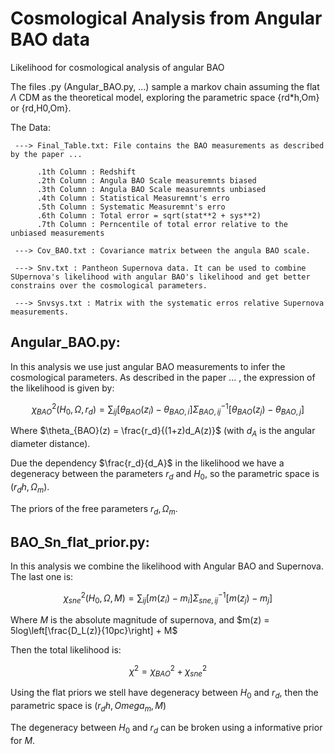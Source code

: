 # Cosmological Analysis from Angular BAO data

Likelihood for cosmological analysis of angular BAO


The files .py (Angular_BAO.py, ...) sample a markov chain assuming the flat $\Lambda$ CDM as the theoretical model, exploring the parametric space {rd*h,Om} or {rd,H0,Om}.


The Data:

     ---> Final_Table.txt: File contains the BAO measurements as described by the paper ...

          .1th Column : Redshift
          .2th Column : Angula BAO Scale measuremnts biased 
          .3th Column : Angula BAO Scale measuremnts unbiased
          .4th Column : Statistical Measuremnt's erro
          .5th Column : Systematic Measuremnt's erro
          .6th Column : Total error = sqrt(stat**2 + sys**2)         
          .7th Column : Perncentile of total error relative to the unbiased measurements 

     ---> Cov_BAO.txt : Covariance matrix between the angula BAO scale.
     
     ---> Snv.txt : Pantheon Supernova data. It can be used to combine SUpernova's likelihood with angular BAO's likelihood and get better constrains over the cosmological parameters.
     
     ---> Snvsys.txt : Matrix with the systematic erros relative Supernova measurements.
     
     
## Angular_BAO.py:


 In this analysis we use just angular BAO measurements to infer the cosmological parameters. As described in the paper ... , the expression of the likelihood is given by:



$$\chi^2_{BAO}(H_0,\Omega, r_d) = \sum_{ij} [\theta_{BAO}(z_i) - \theta_{BAO,i}]\Sigma^{-1}_{BAO,ij}[\theta_{BAO}(z_j) - \theta_{BAO,j}]$$



  Where $\theta_{BAO}(z) = \frac{r_d}{(1+z)d_A(z)}$ (with $d_A$ is the angular diameter distance).
  
  Due the dependency $\frac{r_d}{d_A}$ in the likelihood we have a degeneracy between the parameters $r_d$ and $H_0$, so the parametric space is $(r_dh,\Omega_m)$. 
  
  The priors of the free parameters $r_d, \Omega_m$.
  
## BAO_Sn_flat_prior.py:


  In this analysis we combine the likelihood with Angular BAO and Supernova. The last one is:
  
  
  $$\chi^2_{sne}(H_0,\Omega, M) = \sum_{ij} [m(z_i) - m_{i}]\Sigma^{-1}_{sne,ij}[m(z_j) - m_{j}]$$
  
  Where $M$ is the absolute magnitude of supernova, and $m(z) = 5log\left[\frac{D_L(z)}{10pc}\right] + M$
  
  Then the total likelihood is:
  
  
 $$\chi^2 = \chi^2_{BAO}+ \chi^2_{sne}$$
  
  Using the flat priors we stell have degeneracy between $H_0$ and $r_d$, then the parametric space is $(r_dh,Omega_m, M)$
  
  The degeneracy between $H_0$ and $r_d$ can be broken using a informative prior for $M$.
